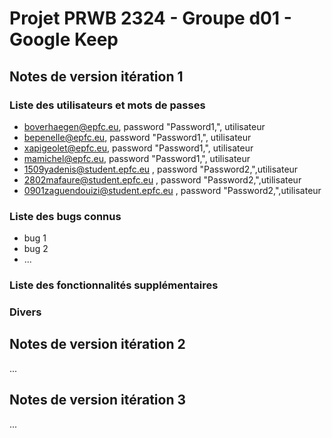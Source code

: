 # Projet PRWB 2324 - Groupe d01 - Google Keep

## Notes de version itération 1 

### Liste des utilisateurs et mots de passes

  * boverhaegen@epfc.eu, password "Password1,", utilisateur
  * bepenelle@epfc.eu, password "Password1,", utilisateur
  * xapigeolet@epfc.eu, password "Password1,", utilisateur
  * mamichel@epfc.eu, password "Password1,", utilisateur
  * 1509yadenis@student.epfc.eu , password "Password2,",utilisateur
  * 2802mafaure@student.epfc.eu , password "Password2,",utilisateur
  * 0901zaguendouizi@student.epfc.eu , password "Password2,",utilisateur

### Liste des bugs connus

  * bug 1
  * bug 2
  * ...

### Liste des fonctionnalités supplémentaires

### Divers

## Notes de version itération 2

...

## Notes de version itération 3 

...